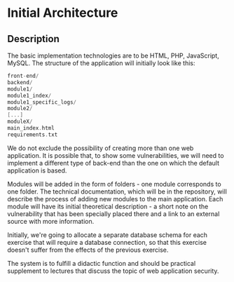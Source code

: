 # Initial Architecture

## Description

The basic implementation technologies are to be HTML, PHP, JavaScript, MySQL. The structure of the application will initially look like this:

```c
front-end/
backend/
module1/
module1_index/
module1_specific_logs/
module2/
[...]
moduleX/
main_index.html
requirements.txt
```

We do not exclude the possibility of creating more than one web application. It is possible that, to show some vulnerabilities, we will need to implement a different type of back-end than the one on which the default application is based.

Modules will be added in the form of folders - one module corresponds to one folder. The technical documentation, which will be in the repository, will describe the process of adding new modules to the main application. Each module will have its initial theoretical description - a short note on the vulnerability that has been specially placed there and a link to an external source with more information.

Initially, we're going to allocate a separate database schema for each exercise that will require a database connection, so that this exercise doesn't suffer from the effects of the previous exercise.

The system is to fulfill a didactic function and should be practical
supplement to lectures that discuss the topic of web application security.